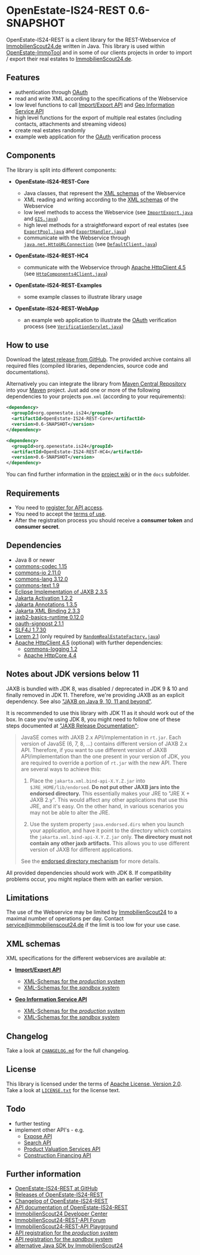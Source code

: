 OpenEstate-IS24-REST 0.6-SNAPSHOT
=================================

OpenEstate-IS24-REST is a client library for the REST-Webservice of [ImmobilienScout24.de](https://www.immobilienscout24.de/) written in Java. This library is used within [OpenEstate-ImmoTool](https://openestate.org/) and in some of our clients projects in order to import / export their real estates to [ImmobilienScout24.de](https://www.immobilienscout24.de/).


Features
--------

-   authentication through [OAuth](https://api.immobilienscout24.de/useful/authentication.html)
-   read and write XML according to the specifications of the Webservice
-   low level functions to call [Import/Export API](https://api.immobilienscout24.de/our-apis/import-export.html) and [Geo Information Service API](https://api.immobilienscout24.de/our-apis/gis.html)
-   high level functions for the export of multiple real estates (including contacts, attachments and streaming videos)
-   create real estates randomly
-   example web application for the [OAuth](https://api.immobilienscout24.de/useful/authentication.html)
    verification process


Components
----------

The library is split into different components:

-   **OpenEstate-IS24-REST-Core**

    -   Java classes, that represent the [XML schemas](Core/src/main/schema) of the Webservice
    -   XML reading and writing according to the [XML schemas](Core/src/main/schema) of the Webservice
    -   low level methods to access the Webservice (see [`ImportExport.java`](Core/src/main/java/org/openestate/is24/restapi/ImportExport.java) and [`GIS.java`](Core/src/main/java/org/openestate/is24/restapi/GIS.java))
    -   high level methods for a straightforward export of real estates (see [`ExportPool.java`](Core/src/main/java/org/openestate/is24/restapi/utils/ExportPool.java) and [`ExportHandler.java`](Core/src/main/java/org/openestate/is24/restapi/utils/ExportHandler.java))
    -   communicate with the Webservice through [`java.net.HttpURLConnection`](https://docs.oracle.com/javase/8/docs/api/java/net/HttpURLConnection.html) (see [`DefaultClient.java`](Core/src/main/java/org/openestate/is24/restapi/DefaultClient.java))

-   **OpenEstate-IS24-REST-HC4**

    -   communicate with the Webservice through [Apache HttpClient 4.5](https://hc.apache.org/httpcomponents-client-4.5.x/) (see [`HttpComponents4Client.java`](HC4/src/main/java/org/openestate/is24/restapi/hc4/HttpComponents4Client.java))

-   **OpenEstate-IS24-REST-Examples**

    -   some example classes to illustrate library usage

-   **OpenEstate-IS24-REST-WebApp**

    -   an example web application to illustrate the [OAuth](https://api.immobilienscout24.de/useful/authentication.html) verification process (see [`VerificationServlet.java`](WebApp/src/main/java/org/openestate/is24/restapi/webapp/VerificationServlet.java))


How to use
----------

Download the [latest release from GitHub](https://github.com/OpenEstate/OpenEstate-IS24-REST/releases/latest). The provided archive contains all required files (compiled libraries, dependencies, source code and documentations).

Alternatively you can integrate the library from [Maven Central Repository](https://search.maven.org/#search|ga|1|org.openestate.is24) into your [Maven](https://maven.apache.org/) project. Just add one or more of the following dependencies to your projects `pom.xml` (according to your requirements):

```xml
<dependency>
  <groupId>org.openestate.is24</groupId>
  <artifactId>OpenEstate-IS24-REST-Core</artifactId>
  <version>0.6-SNAPSHOT</version>
</dependency>

<dependency>
  <groupId>org.openestate.is24</groupId>
  <artifactId>OpenEstate-IS24-REST-HC4</artifactId>
  <version>0.6-SNAPSHOT</version>
</dependency>
```

You can find further information in the [project wiki](https://github.com/OpenEstate/OpenEstate-IS24-REST/wiki) or in the `docs` subfolder.


Requirements
------------

-   You need to [register for API access](https://rest.immobilienscout24.de/restapi/security/registration).
-   You need to accept the [terms of use](https://api.immobilienscout24.de/terms-of-use.html).
-   After the registration process you should receive a **consumer token** and **consumer secret**.


Dependencies
------------

-   Java 8 or newer
-   [commons-codec 1.15](https://commons.apache.org/proper/commons-codec/)
-   [commons-io 2.11.0](https://commons.apache.org/proper/commons-io/)
-   [commons-lang 3.12.0](https://commons.apache.org/proper/commons-lang/)
-   [commons-text 1.9](https://commons.apache.org/proper/commons-text/)
-   [Eclipse Implementation of JAXB 2.3.5](https://projects.eclipse.org/projects/ee4j.jaxb-impl)
-   [Jakarta Activation 1.2.2](https://projects.eclipse.org/projects/ee4j.jaf)
-   [Jakarta Annotations 1.3.5](https://projects.eclipse.org/projects/ee4j.ca)
-   [Jakarta XML Binding 2.3.3](https://projects.eclipse.org/projects/ee4j.jaxb)
-   [jaxb2-basics-runtime 0.12.0](https://github.com/highsource/jaxb2-basics)
-   [oauth-signpost 2.1.1](https://github.com/mttkay/signpost)
-   [SLF4J 1.7.30](https://www.slf4j.org/)
-   [Lorem 2.1](https://github.com/mdeanda/lorem) (only required by [`RandomRealEstateFactory.java`](Core/src/main/java/org/openestate/is24/restapi/utils/RandomRealEstateFactory.java))
-   [Apache HttpClient 4.5](https://hc.apache.org/httpcomponents-client-4.5.x/) (optional) with further dependencies:
    -   [commons-logging 1.2](https://commons.apache.org/proper/commons-logging/)
    -   [Apache HttpCore 4.4](https://hc.apache.org/httpcomponents-core-4.4.x/)


Notes about JDK versions below 11
---------------------------------

JAXB is bundled with JDK 8, was disabled / deprecated in JDK 9 & 10 and finally removed in JDK 11. Therefore, we're providing JAXB as an explicit dependency. See also ["JAXB on Java 9, 10, 11 and beyond"](https://www.jesperdj.com/2018/09/30/jaxb-on-java-9-10-11-and-beyond/). 

It is recommended to use this library with JDK 11 as it should work out of the box. In case you're using JDK 8, you might need to follow one of these steps documented at ["JAXB Release Documentation"](https://javaee.github.io/jaxb-v2/doc/user-guide/release-documentation.html#deployment-migrating-jaxb-2-0-applications-to-javase-6):

> JavaSE comes with JAXB 2.x API/implementation in `rt.jar`. Each version of JavaSE (6, 7, 8, ...) contains different version of JAXB 2.x API. Therefore, if you want to use different version of JAXB API/implementation than the one present in your version of JDK, you are required to override a portion of `rt.jar` with the new API. There are several ways to achieve this:
> 
> 1.    Place the `jakarta.xml.bind-api-X.Y.Z.jar` into `$JRE_HOME/lib/endorsed`. **Do not put other JAXB jars into the endorsed directory.** This essentially makes your JRE to "JRE X + JAXB 2.y". This would affect any other applications that use this JRE, and it's easy. On the other hand, in various scenarios you may not be able to alter the JRE.
> 
> 2.    Use the system property `java.endorsed.dirs` when you launch your application, and have it point to the directory which contains the `jakarta.xml.bind-api-X.Y.Z.jar` only. **The directory must not contain any other jaxb artifacts.** This allows you to use different version of JAXB for different applications. 
> 
> See the [endorsed directory mechanism](http://docs.oracle.com/javase/6/docs/technotes/guides/standards/) for more details.

All provided dependencies should work with JDK 8. If compatibility problems occur, you might replace them with an earlier version.


Limitations
-----------

The use of the Webservice may be limited by [ImmobilienScout24](https://www.immobilienscout24.de/) to a maximal number of operations per day. Contact <service@immobilienscout24.de> if the limit is too low for your use case.


XML schemas
-----------

XML specifications for the different webservices are available at:

-   [**Import/Export API**](https://api.immobilienscout24.de/our-apis/import-export.html)
    -   [XML-Schemas for the *production* system](https://rest.immobilienscout24.de/restapi/api/offer/v1.0/?_wadl&_schema)
    -   [XML-Schemas for the *sandbox* system](https://rest.sandbox-immobilienscout24.de/restapi/api/offer/v1.0/?_wadl&_schema)

-   [**Geo Information Service API**](https://api.immobilienscout24.de/our-apis/gis.html)
    -   [XML-Schemas for the *production* system](https://rest.immobilienscout24.de/restapi/api/gis/v1.0/?_wadl&_schema)
    -   [XML-Schemas for the *sandbox* system](https://rest.sandbox-immobilienscout24.de/restapi/api/gis/v1.0/?_wadl&_schema)


Changelog
---------

Take a look at [`CHANGELOG.md`](CHANGELOG.md) for the full changelog.


License
-------

This library is licensed under the terms of [Apache License, Version 2.0](https://www.apache.org/licenses/LICENSE-2.0.html). Take a look at [`LICENSE.txt`](LICENSE.txt) for the license text.


Todo
----

-   further testing
-   implement other API's - e.g.
    -   [Expose API](https://api.immobilienscout24.de/our-apis/expose.html)
    -   [Search API](https://api.immobilienscout24.de/our-apis/search.html)
    -   [Product Valuation Services API](https://api.immobilienscout24.de/our-apis/valuation.html)
    -   [Construction Financing API](https://api.immobilienscout24.de/our-apis/construction-financing.html)


Further information
-------------------

-   [OpenEstate-IS24-REST at GitHub](https://github.com/OpenEstate/OpenEstate-IS24-REST)
-   [Releases of OpenEstate-IS24-REST](https://github.com/OpenEstate/OpenEstate-IS24-REST/releases)
-   [Changelog of OpenEstate-IS24-REST](https://github.com/OpenEstate/OpenEstate-IS24-REST/blob/develop/CHANGELOG.md)
-   [API documentation of OpenEstate-IS24-REST](https://media.openestate.org/apidocs/OpenEstate-IS24-REST/)
-   [ImmobilienScout24 Developer Center](https://api.immobilienscout24.de/)
-   [ImmobilienScout24-REST-API Forum](https://groups.google.com/forum/#!forum/immobilienscout24-development)
-   [ImmobilienScout24-REST-API Playground](https://playground.immobilienscout24.de/rest/playground)
-   [API registration for the *production* system](https://rest.immobilienscout24.de/restapi/security/registration)
-   [API registration for the *sandbox* system](https://rest.sandbox-immobilienscout24.de/restapi/security/registration)
-   [alternative Java SDK by ImmobilienScout24](https://github.com/ImmobilienScout24/restapi-java-sdk)
